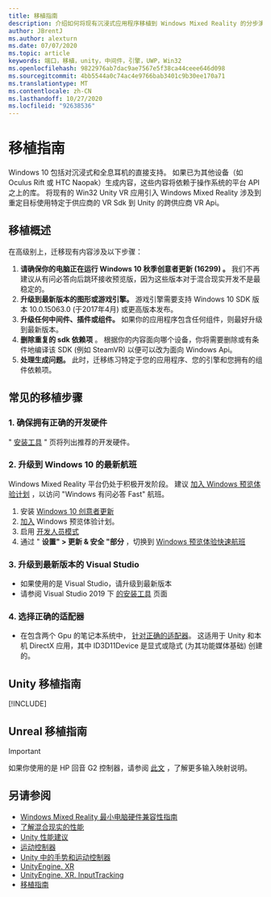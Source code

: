 ```yaml
---
title: 移植指南
description: 介绍如何将现有沉浸式应用程序移植到 Windows Mixed Reality 的分步演练。
author: JBrentJ
ms.author: alexturn
ms.date: 07/07/2020
ms.topic: article
keywords: 端口，移植，unity，中间件，引擎，UWP，Win32
ms.openlocfilehash: 9822976ab7dac9ae7567e5f38ca44ceee646d098
ms.sourcegitcommit: 4bb5544a0c74ac4e9766bab3401c9b30ee170a71
ms.translationtype: MT
ms.contentlocale: zh-CN
ms.lasthandoff: 10/27/2020
ms.locfileid: "92638536"
---
```

# <a name="porting-guides"></a>移植指南

Windows 10 包括对沉浸式和全息耳机的直接支持。 如果已为其他设备（如 Oculus Rift 或 HTC Naopak）生成内容，这些内容将依赖于操作系统的平台 API 之上的库。 将现有的 Win32 Unity VR 应用引入 Windows Mixed Reality 涉及到重定目标使用特定于供应商的 VR Sdk 到 Unity 的跨供应商 VR Api。

## <a name="porting-overview"></a>移植概述

在高级别上，迁移现有内容涉及以下步骤：
1. **请确保你的电脑正在运行 Windows 10 秋季创意者更新 (16299) 。** 我们不再建议从有问必答向后跳环接收预览版，因为这些版本对于混合现实开发不是最稳定的。
2. **升级到最新版本的图形或游戏引擎。** 游戏引擎需要支持 Windows 10 SDK 版本 10.0.15063.0 (于2017年4月) 或更高版本发布。
3. **升级任何中间件、插件或组件。** 如果你的应用程序包含任何组件，则最好升级到最新版本。
4. **删除重复的 sdk 依赖项** 。 根据你的内容面向哪个设备，你将需要删除或有条件地编译该 SDK (例如 SteamVR) 以便可以改为面向 Windows Api。
5. **处理生成问题。** 此时，迁移练习特定于您的应用程序、您的引擎和您拥有的组件依赖项。

## <a name="common-porting-steps"></a>常见的移植步骤

### <a name="1-make-sure-you-have-the-right-development-hardware"></a>1. 确保拥有正确的开发硬件

" [安装工具](../install-the-tools.md#immersive-vr-headset-requirements) " 页将列出推荐的开发硬件。

### <a name="2-upgrade-to-the-latest-flight-of-windows-10"></a>2. 升级到 Windows 10 的最新航班

Windows Mixed Reality 平台仍处于积极开发阶段。 建议 [加入 Windows 预览体验计划](https://insider.windows.com/) ，以访问 "Windows 有问必答 Fast" 航班。
1. 安装 [Windows 10 创意者更新](https://www.microsoft.com/software-download/windows10)
2. [加入](https://insider.windows.com/) Windows 预览体验计划。
3. 启用 [开发人员模式](https://docs.microsoft.com/windows/uwp/get-started/enable-your-device-for-development)
4. 通过 " **设置" > 更新 & 安全 "部分** ，切换到 [Windows 预览体验快速航班](https://blogs.technet.microsoft.com/uktechnet/2016/07/01/joining-insider-preview)

### <a name="3-upgrade-to-the-most-recent-build-of-visual-studio"></a>3. 升级到最新版本的 Visual Studio
* 如果使用的是 Visual Studio，请升级到最新版本
* 请参阅 Visual Studio 2019 下 [的安装工具](../install-the-tools.md#installation-checklist) 页面

### <a name="4-choose-the-correct-adapter"></a>4. 选择正确的适配器
* 在包含两个 Gpu 的笔记本系统中， [针对正确的适配器](../native/rendering-in-directx.md#hybrid-graphics-pcs-and-mixed-reality-applications)。 这适用于 Unity 和本机 DirectX 应用，其中 ID3D11Device 是显式或隐式 (为其功能媒体基础) 创建的。

## <a name="unity-porting-guidance"></a>Unity 移植指南

[!INCLUDE[](includes/unity-porting-guidance.md)]

## <a name="unreal-porting-guidance"></a>Unreal 移植指南

> [!IMPORTANT]
> 如果你使用的是 HP 回音 G2 控制器，请参阅 [此文](../unreal/unreal-reverb-g2-controllers.md) ，了解更多输入映射说明。

## <a name="see-also"></a>另请参阅
* [Windows Mixed Reality 最小电脑硬件兼容性指南](https://docs.microsoft.com/windows/mixed-reality/enthusiast-guide/windows-mixed-reality-minimum-pc-hardware-compatibility-guidelines)
* [了解混合现实的性能](../platform-capabilities-and-apis/understanding-performance-for-mixed-reality.md)
* [Unity 性能建议](../unity/performance-recommendations-for-unity.md)
* [运动控制器](../../design/motion-controllers.md)
* [Unity 中的手势和运动控制器](../unity/gestures-and-motion-controllers-in-unity.md)
* [UnityEngine. XR](https://docs.unity3d.com/ScriptReference/XR.WSA.Input.InteractionManager.html)
* [UnityEngine. XR. InputTracking](https://docs.unity3d.com/ScriptReference/XR.InputTracking.html)
* [移植指南](porting-guides.md)